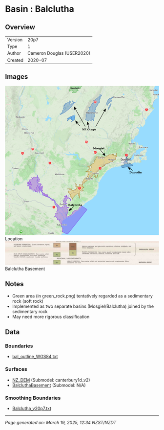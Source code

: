 # Basin : Balclutha

## Overview
|         |                     |
|---------|---------------------|
| Version | 20p7           |
| Type    | 1        |
| Author  | Cameron Douglas (USER2020)            |
| Created | 2020-07           |


## Images
![](../images/basins/SI_se.png) Location
![](../images/basins/green_class.png) Balclutha Basement

## Notes
- Green area (in green_rock.png) tentatively regarded as a sedimentary rock (soft rock)
- Implemented as two separate basins (Mosgiel/Balclutha) joined by the sedimentary rock
- May need more rigorous classification

## Data
### Boundaries
- [bal_outline_WGS84.txt](../../velocity_modelling/Data/USER20_BASINS/bal_outline_WGS84.txt)

### Surfaces
- [NZ_DEM](../../velocity_modelling/Data/DEM/NZ_DEM_HD.in) (Submodel: canterbury1d_v2)
- [BalcluthaBasement](../../velocity_modelling/Data/USER20_BASINS/bal_proj_WGS84.in) (Submodel: N/A)

### Smoothing Boundaries
- [Balclutha_v20p7.txt](../../velocity_modelling/Data/Boundaries/Smoothing/Balclutha_v20p7.txt)

---
*Page generated on: March 19, 2025, 12:34 NZST/NZDT*

